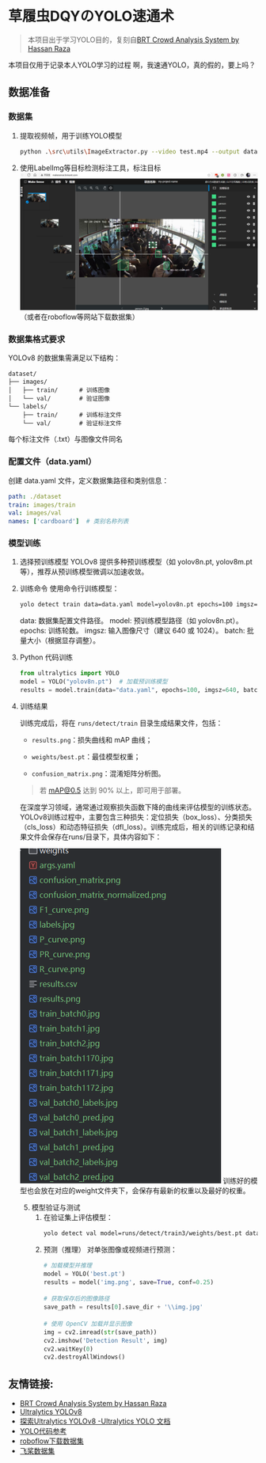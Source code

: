 # 草履虫DQYのYOLO速通术

> 本项目出于学习YOLO目的，复刻自[BRT Crowd Analysis System by Hassan Raza](https://github.com/hassanrrraza/crowd-analysis-yolo)

本项目仅用于记录本人YOLO学习的过程
啊，我速通YOLO，真的假的，要上吗？

## 数据准备

### 数据集
1. 提取视频帧，用于训练YOLO模型
    ```bash
    python .\src\utils\ImageExtractor.py --video test.mp4 --output dataset/images/train
    ```
2. 使用LabelImg等目标检测标注工具，标注目标
![img_1.png](img_1.png)
（或者在roboflow等网站下载数据集）

### 数据集格式要求
YOLOv8 的数据集需满足以下结构：
```
dataset/
├── images/
│   ├── train/      # 训练图像
│   └── val/        # 验证图像
└── labels/
    ├── train/      # 训练标注文件
    └── val/        # 验证标注文件
```
每个标注文件（.txt）与图像文件同名

### 配置文件（data.yaml）
创建 data.yaml 文件，定义数据集路径和类别信息：
```yaml
path: ./dataset
train: images/train
val: images/val
names: ['cardboard']  # 类别名称列表
```
### 模型训练
1. 选择预训练模型
   YOLOv8 提供多种预训练模型（如 yolov8n.pt, yolov8m.pt 等），推荐从预训练模型微调以加速收敛。

2. 训练命令
   使用命令行训练模型：
   
   ```bash
   yolo detect train data=data.yaml model=yolov8n.pt epochs=100 imgsz=640 batch=16
   ```
   data: 数据集配置文件路径。
   model: 预训练模型路径（如 yolov8n.pt）。
   epochs: 训练轮数。
   imgsz: 输入图像尺寸（建议 640 或 1024）。
   batch: 批量大小（根据显存调整）。
3. Python 代码训练
   ```python
   from ultralytics import YOLO
   model = YOLO("yolov8n.pt")  # 加载预训练模型
   results = model.train(data="data.yaml", epochs=100, imgsz=640, batch=16)
   ```

4. 训练结果

   训练完成后，将在 `runs/detect/train` 目录生成结果文件，包括：

   - `results.png`：损失曲线和 mAP 曲线；

   - `weights/best.pt`：最佳模型权重；

   - `confusion_matrix.png`：混淆矩阵分析图。

   > 若 mAP@0.5 达到 90% 以上，即可用于部署。

   在深度学习领域，通常通过观察损失函数下降的曲线来评估模型的训练状态。YOLOv8训练过程中，主要包含三种损失：定位损失（box_loss）、分类损失（cls_loss）和动态特征损失（dfl_loss）。训练完成后，相关的训练记录和结果文件会保存在runs/目录下，具体内容如下：

   ![image-20250601110856831](./attachments/image-20250601110856831.png)
   训练好的模型也会放在对应的weight文件夹下，会保存有最新的权重以及最好的权重。

   5. 模型验证与测试
      1. 在验证集上评估模型：
          ```bash
          yolo detect val model=runs/detect/train3/weights/best.pt data=data.yaml imgsz=640
         ```
      2. 预测（推理）
         对单张图像或视频进行预测：
         ```python
         # 加载模型并推理
         model = YOLO('best.pt')
         results = model('img.png', save=True, conf=0.25)
         
         # 获取保存后的图像路径
         save_path = results[0].save_dir + '\\img.jpg'
         
         # 使用 OpenCV 加载并显示图像
         img = cv2.imread(str(save_path))
         cv2.imshow('Detection Result', img)
         cv2.waitKey(0)
         cv2.destroyAllWindows()
         ```
   

## 友情链接:
- [BRT Crowd Analysis System by Hassan Raza](https://github.com/hassanrrraza/crowd-analysis-yolo)
- [Ultralytics YOLOv8](https://github.com/ultralytics/ultralytics)
- [探索Ultralytics YOLOv8 -Ultralytics YOLO 文档](https://docs.ultralytics.com/zh/models/yolov8/)
- [YOLO代码参考](https://docs.ultralytics.com/reference/cfg/__init__/)
- [roboflow下载数据集](https://public.roboflow.com/)
- [飞桨数据集](https://aistudio.baidu.com/datasetoverview)